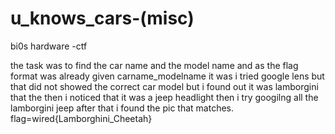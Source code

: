 # u_knows_cars-(misc)
bi0s hardware -ctf

the task was to find the car name and the model name
and as the flag format was already given carname_modelname
it was i tried google lens but that did not showed the 
correct car model but i found out it was lamborgini that the 
then i noticed that it was a jeep headlight then i try googilng
all the lamborgini jeep after that i found the pic that matches.
flag=wired{Lamborghini_Cheetah}
